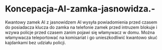 # Koncepacja-AI-zamka-jasnowidza.-
Kwantowy zamek AI z jasnowidzem AI wysyła powiadomienia przed czasem do posiadacza klucza do zamka na telefonie zamek przed intruzem blokuje i wzywa policje przed czasem zanim pojawi się włamywacz w domu. Można włamywacza teleportować na komisariat i go unieszkodliwić kwantowo skuć kajdankami bez udziału policji.  

